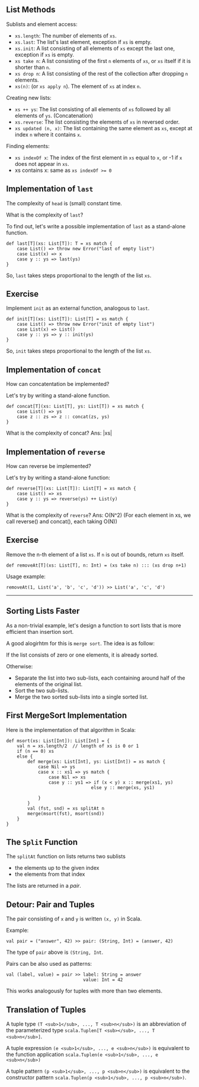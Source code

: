 ## List Methods

Sublists and element access:

- `xs.length`: The number of elements of `xs`.
- `xs.last`: The list's last element, exception if `xs` is empty. 
- `xs.init`: A list consisting of all elements of `xs` except the last one, exception if `xs` is empty.
- `xs take n`: A list consisting of the first `n` elements of `xs`, or `xs` itself if it is shorter than `n`.
- `xs drop n`: A list consisting of the rest of the collection after dropping `n` elements.
- `xs(n)`: (or `xs apply n`). The element of `xs` at index `n`.

Creating new lists:

- `xs ++ ys`: The list consisting of all elements of `xs` followed by all elements of `ys`. (Concatenation)
- `xs.reverse`: The list consisting the elements of `xs` in reversed order.
- `xs updated (n, x)`: The list containing the same element as `xs`, except at index `n` where it contains `x`.

Finding elements:

- `xs indexOf x`: The index of the first element in `xs` equal to `x`, or -1 if `x` does not appear in `xs`.
- xs contains x: same as `xs indexOf >= 0` 

## Implementation of `last`

The complexity of `head` is (small) constant time.

What is the complexity of `last`?

To find out, let's write a possible implementation of `last` as a stand-alone function.

```
def last[T](xs: List[T]): T = xs match {
	case List() => throw new Error("last of empty list")
	case List(x) => x
	case y :: ys => last(ys)
}
```

So, `last` takes steps proportional to the length of the list `xs`.

## Exercise

Implement `init` as an external function, analogous to `last`.

```
def init[T](xs: List[T]): List[T] = xs match {
	case List() => throw new Error("init of empty list")
	case List(x) => List()
	case y :: ys => y :: init(ys)
}
```

So, `init` takes steps proportional to the length of the list `xs`.

## Implementation of `concat`

How can concatentation be implemented?

Let's try by writing a stand-alone function.

```
def concat[T](xs: List[T], ys: List[T]) = xs match {
	case List() => ys
	case z :: zs => z :: concat(zs, ys)
}
```
What is the complexity of concat? Ans: |xs|

## Implementation of `reverse`
How can reverse be implemented?

Let's try by writing a stand-alone function:

```
def reverse[T](xs: List[T]): List[T] = xs match {
	case List() => xs
	case y :: ys => reverse(ys) ++ List(y)
}
```

What is the complexity of `reverse`? Ans: O(N^2) 
(For each element in xs, we call reverse() and concat(), each taking O(N))

## Exercise

Remove the n-th element of a list `xs`. 
If `n` is out of bounds, return `xs` itself.

```
def removeAt[T](xs: List[T], n: Int) = (xs take n) ::: (xs drop n+1)
```

Usage example:
```
removeAt(1, List('a', 'b', 'c', 'd')) >> List('a', 'c', 'd')
```

---

## Sorting Lists Faster

As a non-trivial example, let's design a function to sort lists that is more efficient than insertion sort.

A good alogirhtm for this is `merge sort`. The idea is as follow:

If the list consists of zero or one elements, it is already sorted.

Otherwise:
- Separate the list into two sub-lists, each containing around half of the elements of the original list.
- Sort the two sub-lists.
- Merge the two sorted sub-lists into a single sorted list.

## First MergeSort Implementation

Here is the implementation of that algorithm in Scala:

```
def msort(xs: List[Int]): List[Int] = {
	val n = xs.length/2  // length of xs is 0 or 1
	if (n == 0) xs
	else {
		def merge(xs: List[Int], ys: List[Int]) = xs match {
			case Nil => ys
			case x :: xs1 => ys match {
				case Nil => xs
				case y :: ys1 => if (x < y) x :: merge(xs1, ys) 
								else y :: merge(xs, ys1)

			}
		}
		val (fst, snd) = xs splitAt n
		merge(msort(fst), msort(snd))
	}
}
```

## The `Split` Function

The `splitAt` function on lists returns two sublists
- the elements up to the given index
- the elements from that index

The lists are returned in a *pair*.

## Detour: Pair and Tuples

The pair consisting of `x` and `y` is written `(x, y)` in Scala.

Example:

```
val pair = ("answer", 42) >> pair: (String, Int) = (answer, 42)
```
The type of `pair` above is `(String, Int`.

Pairs can be also used as patterns:

```
val (label, value) = pair >> label: String = answer
							 value: Int = 42
```

This works analogously for tuples with more than two elements.

## Translation of Tuples

A tuple type `(T <sub>1</sub>, ..., T <sub>n</sub>)` is an abbreviation of the parameterized type `scala.Tuplen[T <sub></sub>, ..., T <sub>n</sub>]`.

A tuple expression `(e <sub>1</sub>, ..., e <sub>n</sub>)` is equivalent to the function application `scala.Tuplen(e <sub>1</sub>, ..., e <sub>n</sub>)`

A tuple pattern `(p <sub>1</sub>, ..., p <sub>n</sub>)` is equivalent to the constructor pattern `scala.Tuplen(p <sub>1</sub>, ..., p <sub>n</sub>)`.

































